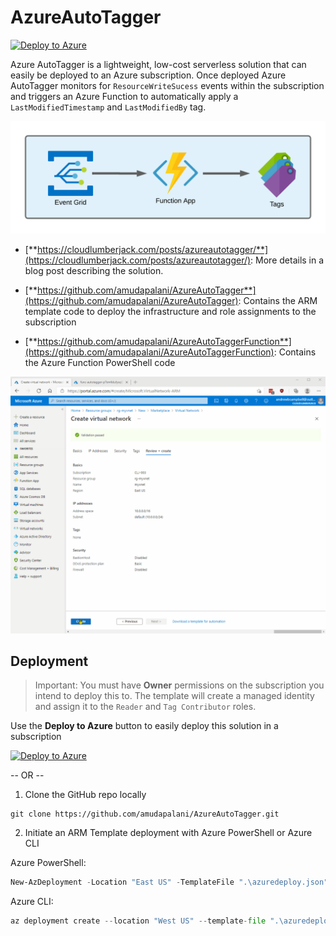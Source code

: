 # AzureAutoTagger

[![Deploy to Azure](https://aka.ms/deploytoazurebutton)](https://portal.azure.com/#create/Microsoft.Template/uri/https%3A%2F%2Fraw.githubusercontent.com%2Famudapalani%2FAzureAutoTagger%2Fmain%2Fazuredeploy.json)

Azure AutoTagger is a lightweight, low-cost serverless solution that can easily be deployed to an Azure subscription. Once deployed Azure AutoTagger monitors for `ResourceWriteSucess` events within the subscription and triggers an Azure Function to automatically apply a `LastModifiedTimestamp` and `LastModifiedBy` tag.

![autotagger](/images/autotagger.png)

* [**https://cloudlumberjack.com/posts/azureautotagger/**](https://cloudlumberjack.com/posts/azureautotagger/): More details in a blog post describing the solution.

* [**https://github.com/amudapalani/AzureAutoTagger**](https://github.com/amudapalani/AzureAutoTagger): Contains the ARM template code to deploy the infrastructure and role assignments to the subscription

* [**https://github.com/amudapalani/AzureAutoTaggerFunction**](https://github.com/amudapalani/AzureAutoTaggerFunction): Contains the Azure Function PowerShell code

![tagging](/images/tagging-spedup.gif)

## Deployment

> Important: You must have **Owner** permissions on the subscription you intend to deploy this to. The template will create a managed identity and assign it to the `Reader` and `Tag Contributor` roles.

Use the **Deploy to Azure** button to easily deploy this solution in a subscription

[![Deploy to Azure](https://aka.ms/deploytoazurebutton)](https://portal.azure.com/#create/Microsoft.Template/uri/https%3A%2F%2Fraw.githubusercontent.com%2Famudapalani%2FAzureAutoTagger%2Fmain%2Fazuredeploy.json)

-- OR --

1. Clone the GitHub repo locally

```shell
git clone https://github.com/amudapalani/AzureAutoTagger.git
```

2. Initiate an ARM Template deployment with Azure PowerShell or Azure CLI

Azure PowerShell:

```powershell
New-AzDeployment -Location "East US" -TemplateFile ".\azuredeploy.json" -resourceGroupName "rg-autotagger" -Verbose
```

Azure CLI:

```python
az deployment create --location "West US" --template-file ".\azuredeploy.json" --parameters resourceGroupName=rg-autotagger
```
